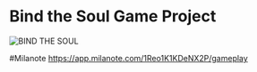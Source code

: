 # Bind the Soul Game Project
![BIND THE SOUL](https://github.com/user-attachments/assets/1b8a1af9-5f67-44f5-b907-34e3d92f7b36)


#Milanote
https://app.milanote.com/1Reo1K1KDeNX2P/gameplay
